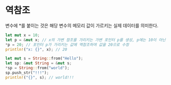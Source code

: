 # 역참조
변수에 *를 붙이는 것은 해당 변수의 메모리 값이 가르키는 실제 데이터를 의미한다.

```rust
let mut x = 10;
let p = &mut x; // x의 가변 참조를 가리키는 가변 포인터 p를 생성, p에는 10이 아닌 10을 가르키는 메모리 주소값이 저장되어있다.
*p = 20; // 포인터 p가 가리키는 값에 역참조하여 값을 20으로 수정
println!("x: {}", x); // 20
```

```rust
let mut s = String::from("Hello");
let sp: &mut String = &mut s;
*sp = String::from("world");
sp.push_str("!!!");
println!("{}", s); // world!!!
```